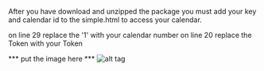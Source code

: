 After you have download and unzipped the package you must add your key and calendar id to the simple.html to access your calendar.

on line 29 replace the '1' with your calendar number 
on line 20 replace the Token with your Token

*** put the image here ***
![alt tag](https://lh3.googleusercontent.com/-2PU7onCJzJc/VBFrMKYb_DI/AAAAAAAAMko/-AbioAkbwXI/w1093-h895-no/2014-08-13)

